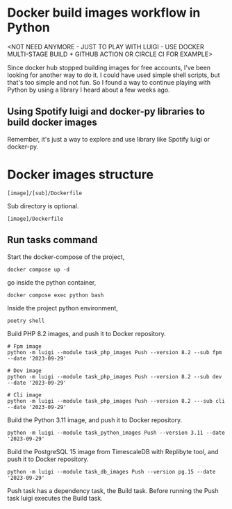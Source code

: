 # Docker build images workflow in Python

<NOT NEED ANYMORE - JUST TO PLAY WITH LUIGI - USE DOCKER MULTI-STAGE BUILD + GITHUB ACTION OR CIRCLE CI FOR EXAMPLE>

Since docker hub stopped building images for free accounts, I've been looking for another way to do it.
I could have used simple shell scripts, but that's too simple and not fun. 
So I found a way to continue playing with Python by using a library I heard about a few weeks ago.

## Using Spotify luigi and docker-py libraries to build docker images

Remember, it's just a way to explore and use library like Spotify luigi or docker-py.

# Docker images structure

    [image]/[sub]/Dockerfile

Sub directory is optional.

    [image]/Dockerfile

## Run tasks command

Start the docker-compose of the project, 

    docker compose up -d

go inside the python container,

    docker compose exec python bash

Inside the project python environment,

    poetry shell

Build PHP 8.2 images, and push it to Docker repository.

    # Fpm image
    python -m luigi --module task_php_images Push --version 8.2 --sub fpm --date '2023-09-29'

    # Dev image
    python -m luigi --module task_php_images Push --version 8.2 --sub dev --date '2023-09-29'

    # Cli image
    python -m luigi --module task_php_images Push --version 8.2 ---sub cli --date '2023-09-29'


Build the Python 3.11 image, and push it to Docker repository.

    python -m luigi --module task_python_images Push --version 3.11 --date '2023-09-29'

Build the PostgreSQL 15 image from TimescaleDB with Replibyte tool, and push it to Docker repository.

    python -m luigi --module task_db_images Push --version pg.15 --date '2023-09-29'


Push task has a dependency task, the Build task. Before running the Push task luigi executes the Build task.
